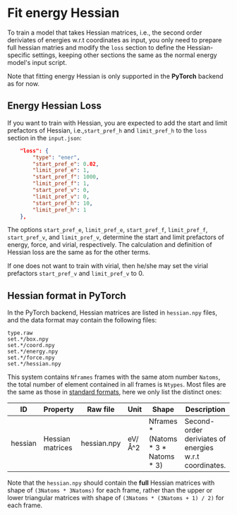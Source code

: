 # Fit energy Hessian

To train a model that takes Hessian matrices, i.e., the second order deriviates of energies w.r.t coordinates as input, you only need to prepare full hessian matries and modify the `loss` section to define the Hessian-specific settings, keeping other sections the same as the normal energy model's input script.
 
Note that fitting energy Hessian is only supported in the **PyTorch** backend as for now.


## Energy Hessian Loss

If you want to train with Hessian, you are expected to add the start and limit prefactors of Hessian, i.e.,`start_pref_h` and `limit_pref_h` to the `loss` section in the `input.json`:

```json
    "loss": {
        "type": "ener",
        "start_pref_e": 0.02,
        "limit_pref_e": 1,
        "start_pref_f": 1000,
        "limit_pref_f": 1,
        "start_pref_v": 0,
        "limit_pref_v": 0,
        "start_pref_h": 10,
        "limit_pref_h": 1
    },
```

The options `start_pref_e`, `limit_pref_e`, `start_pref_f`, `limit_pref_f`, `start_pref_v`, and `limit_pref_v`,  determine the start and limit prefactors of energy, force, and virial, respectively. The calculation and definition of Hessian loss are the same as for the other terms.

If one does not want to train with virial, then he/she may set the virial prefactors `start_pref_v` and `limit_pref_v` to 0.


## Hessian format in PyTorch

In the PyTorch backend, Hessian matrices are listed in `hessian.npy` files, and the data format may contain the following files:

```
type.raw
set.*/box.npy
set.*/coord.npy
set.*/energy.npy
set.*/force.npy
set.*/hessian.npy
```

This system contains `Nframes` frames with the same atom number `Natoms`, the total number of element contained in all frames is `Ntypes`. Most files are the same as those in [standard formats](../data/system.md), here we only list the distinct ones:

| ID             | Property         | Raw file      | Unit    | Shape                                   | Description                                                       |
| -------------- | ---------------- | ------------- | ------- | --------------------------------------- | ----------------------------------------------------------------- |
| hessian        | Hessian matrices | hessian.npy   | eV/Å^2  | Nframes \* (Natoms \* 3 \* Natoms \* 3) | Second-order deriviates of energies w.r.t coordinates.            |

Note that the `hessian.npy` should contain the **full** Hessian matrices with shape of `(3Natoms * 3Natoms)` for each frame, rather than the upper or lower triangular matrices with shape of `(3Natoms * (3Natoms + 1) / 2)` for each frame.
